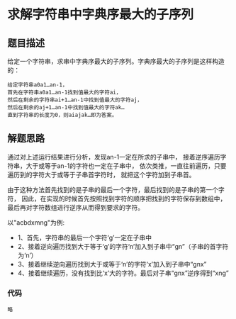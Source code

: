 # 求解字符串中字典序最大的子序列
## 题目描述
给定一个字符串，求串中字典序最大的子序列。字典序最大的子序列是这样构造的：
```
给定字符串a0a1…an-1，
首先在字符串a0a1…an-1找到值最大的字符ai，
然后在剩余的字符串ai+1…an-1中找到值最大的字符aj，
然后在剩余的aj+1…an-1中找到值最大的字符ak…
直到字符串的长度为0，则aiajak…即为答案。
```
## 解题思路
通过对上述运行结果进行分析，发现an-1一定在所求的子串中，
接着逆序遍历字符串，大于或等于an-1的字符也一定在子串中，
依次类推，一直往前遍历，只要遍历到的字符大于或等于子串首字符时，
就把这个字符加到子串首。

由于这种方法首先找到的是子串的最后一个字符，最后找到的是子串的第一个字符，
因此，在实现的时候首先按照找到字符的顺序把找到的字符保存到数组中，
最后再对字符数组进行逆序从而得到要求的字符。

以"acbdxmng"为例:
* 1、首先，字符串的最后一个字符‘g’一定在子串中
* 2、接着逆向遍历找到大于等于‘g’的字符‘n’加入到子串中“gn”（子串的首字符为‘n’）
* 3、接着继续逆向遍历找到大于或等于‘n’的字符‘x’加入到子串中“gnx”
* 4、接着继续遍历，没有找到比‘x’大的字符。最后对子串“gnx”逆序得到“xng”
### 代码
```golang
略
```